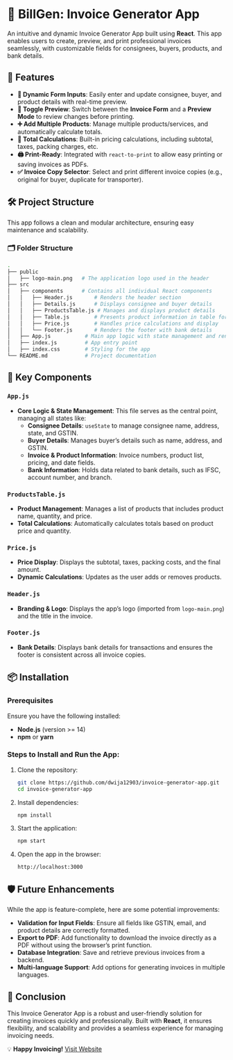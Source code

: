 # 🚀 BillGen: Invoice Generator App

An intuitive and dynamic Invoice Generator App built using **React**. This app enables users to create, preview, and print professional invoices seamlessly, with customizable fields for consignees, buyers, products, and bank details.

## 🌟 Features

- **📝 Dynamic Form Inputs**: Easily enter and update consignee, buyer, and product details with real-time preview.
- **🔄 Toggle Preview**: Switch between the **Invoice Form** and a **Preview Mode** to review changes before printing.
- **➕ Add Multiple Products**: Manage multiple products/services, and automatically calculate totals.
- **💸 Total Calculations**: Built-in pricing calculations, including subtotal, taxes, packing charges, etc.
- **🖨️ Print-Ready**: Integrated with `react-to-print` to allow easy printing or saving invoices as PDFs.
- **✅ Invoice Copy Selector**: Select and print different invoice copies (e.g., original for buyer, duplicate for transporter).

## 🛠️ Project Structure

This app follows a clean and modular architecture, ensuring easy maintenance and scalability.

### 🗂️ Folder Structure

```bash
.
├── public
│   ├── logo-main.png   # The application logo used in the header
├── src
│   ├── components      # Contains all individual React components
│   │   ├── Header.js       # Renders the header section
│   │   ├── Details.js      # Displays consignee and buyer details
│   │   ├── ProductsTable.js # Manages and displays product details
│   │   ├── Table.js        # Presents product information in table format
│   │   ├── Price.js        # Handles price calculations and display
│   │   └── Footer.js       # Renders the footer with bank details
│   ├── App.js           # Main app logic with state management and rendering
│   ├── index.js         # App entry point
│   ├── index.css        # Styling for the app
└── README.md            # Project documentation
```

## 🧩 Key Components

### `App.js`
- **Core Logic & State Management**: This file serves as the central point, managing all states like:
  - **Consignee Details**: `useState` to manage consignee name, address, state, and GSTIN.
  - **Buyer Details**: Manages buyer’s details such as name, address, and GSTIN.
  - **Invoice & Product Information**: Invoice numbers, product list, pricing, and date fields.
  - **Bank Information**: Holds data related to bank details, such as IFSC, account number, and branch.

### `ProductsTable.js`
- **Product Management**: Manages a list of products that includes product name, quantity, and price.
- **Total Calculations**: Automatically calculates totals based on product price and quantity.
  
### `Price.js`
- **Price Display**: Displays the subtotal, taxes, packing costs, and the final amount.
- **Dynamic Calculations**: Updates as the user adds or removes products.

### `Header.js`
- **Branding & Logo**: Displays the app’s logo (imported from `logo-main.png`) and the title in the invoice.

### `Footer.js`
- **Bank Details**: Displays bank details for transactions and ensures the footer is consistent across all invoice copies.

## 📦 Installation

### Prerequisites

Ensure you have the following installed:

- **Node.js** (version >= 14)
- **npm** or **yarn**

### Steps to Install and Run the App:

1. Clone the repository:
   ```bash
   git clone https://github.com/dwija12903/invoice-generator-app.git
   cd invoice-generator-app
   ```

2. Install dependencies:
   ```bash
   npm install
   ```

3. Start the application:
   ```bash
   npm start
   ```

4. Open the app in the browser:
   ```
   http://localhost:3000
   ```

## 🛡️ Future Enhancements

While the app is feature-complete, here are some potential improvements:

- **Validation for Input Fields**: Ensure all fields like GSTIN, email, and product details are correctly formatted.
- **Export to PDF**: Add functionality to download the invoice directly as a PDF without using the browser’s print function.
- **Database Integration**: Save and retrieve previous invoices from a backend.
- **Multi-language Support**: Add options for generating invoices in multiple languages.

## 🎯 Conclusion
This Invoice Generator App is a robust and user-friendly solution for creating invoices quickly and professionally. Built with **React**, it ensures flexibility, and scalability and provides a seamless experience for managing invoicing needs.

💡 **Happy Invoicing!** [Visit Website](https://dwija12903.github.io/invoice-generator-app/)
